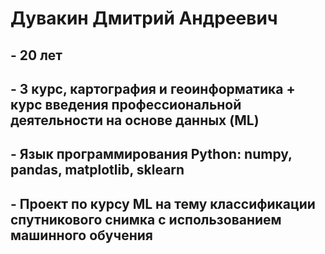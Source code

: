 # Дувакин Дмитрий Андреевич
## - 20 лет
## - 3 курс, картография и геоинформатика + курс введения профессиональной деятельности на основе данных (ML)
## - Язык программирования Python: numpy, pandas, matplotlib, sklearn
## - Проект по курсу ML на тему классификации спутникового снимка с использованием машинного обучения
